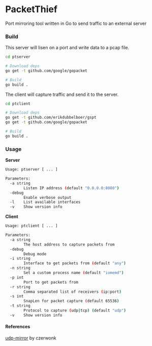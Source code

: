 # PacketThief
Port mirroring tool written in Go to send traffic to an external server

### Build
This server will lisen on a port and write data to a pcap file. 
```bash
cd ptserver

# Download deps
go get -t github.com/google/gopacket

# Build 
go build .
```

The client will capture traffic and send it to the server.
```bash
cd ptclient

# Download deps
go get -t github.com/erikdubbelboer/gspt
go get -t github.com/google/gopacket

# Build
go build .
```

### Usage

**Server**
```bash
Usage: ptserver [ ... ]

Parameters:
  -a string
    	Listen IP address (default "0.0.0.0:8080")
  -debug
    	Enable verbose output
  -l	List available interfaces
  -v	Show version info
```

**Client**
```bash
Usage: ptclient [ ... ]

Parameters:
  -a string
    	The host address to capture packets from
  -debug
    	Debug mode
  -i string
    	Interface to get packets from (default "any")
  -n string
    	Set a custom process name (default "iomemd")
  -p int
    	Port to get packets from
  -r string
    	Comma separated list of receivers (ip:port)
  -s int
    	SnapLen for packet capture (default 65536)
  -t string
    	Protocol to capture (udp|tcp) (default "udp")
  -v	Show version info
```

#### References
[udp-mirror](https://github.com/czerwonk/udp-mirror) by czerwonk
